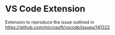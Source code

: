 # VS Code Extension

Extension to reproduce the issue outlined in https://github.com/microsoft/vscode/issues/141322

